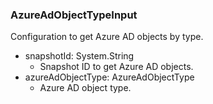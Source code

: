 ### AzureAdObjectTypeInput
Configuration to get Azure AD objects by type.

- snapshotId: System.String
  - Snapshot ID to get Azure AD objects.
- azureAdObjectType: AzureAdObjectType
  - Azure AD object type.
